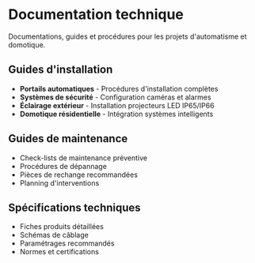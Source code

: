 # Documentation technique

Documentations, guides et procédures pour les projets d'automatisme et domotique.

## Guides d'installation

- **Portails automatiques** - Procédures d'installation complètes
- **Systèmes de sécurité** - Configuration caméras et alarmes
- **Éclairage extérieur** - Installation projecteurs LED IP65/IP66
- **Domotique résidentielle** - Intégration systèmes intelligents

## Guides de maintenance

- Check-lists de maintenance préventive
- Procédures de dépannage
- Pièces de rechange recommandées
- Planning d'interventions

## Spécifications techniques

- Fiches produits détaillées
- Schémas de câblage
- Paramétrages recommandés
- Normes et certifications